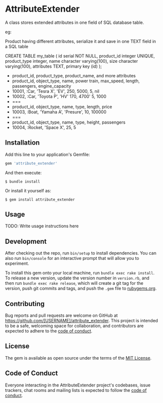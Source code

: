 # AttributeExtender

A class stores extended attributes in one field of SQL database table.

eg:

Product having different attributes, serialize it and save in one TEXT field in a SQL table

CREATE TABLE my_table (
 id serial NOT NULL,
 product_id integer UNIQUE,
 product_type integer,
 name character varying(100),
 size character varying(100),
 attributes TEXT,
 primary key (id)
);

- product_id, product_type, product_name, and more attributes
- product_id, object_type, name, power train, max_speed, length, passengers, engine_capacity
- 10001, :Car, 'Tesra X', 'EV', 250, 5000, 5, nil
- 10002, :Car, 'Toyota P', 'HV' 170, 4700' 5, 1000
- ===
- product_id, object_type, name, type, length, price
- 10003, :Boat, 'Yamaha A', 'Presure', 10, 100000
- ===
- product_id, object_type, name, type, height, passengers
- 10004, :Rocket, 'Space X', 25, 5
## Installation

Add this line to your application's Gemfile:

```ruby
gem 'attribute_extender'
```

And then execute:

    $ bundle install

Or install it yourself as:

    $ gem install attribute_extender

## Usage

TODO: Write usage instructions here

## Development

After checking out the repo, run `bin/setup` to install dependencies. You can also run `bin/console` for an interactive prompt that will allow you to experiment.

To install this gem onto your local machine, run `bundle exec rake install`. To release a new version, update the version number in `version.rb`, and then run `bundle exec rake release`, which will create a git tag for the version, push git commits and tags, and push the `.gem` file to [rubygems.org](https://rubygems.org).

## Contributing

Bug reports and pull requests are welcome on GitHub at https://github.com/[USERNAME]/attribute_extender. This project is intended to be a safe, welcoming space for collaboration, and contributors are expected to adhere to the [code of conduct](https://github.com/[USERNAME]/attribute_extender/blob/master/CODE_OF_CONDUCT.md).


## License

The gem is available as open source under the terms of the [MIT License](https://opensource.org/licenses/MIT).

## Code of Conduct

Everyone interacting in the AttributeExtender project's codebases, issue trackers, chat rooms and mailing lists is expected to follow the [code of conduct](https://github.com/[USERNAME]/attribute_extender/blob/master/CODE_OF_CONDUCT.md).
